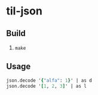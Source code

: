 # til-json

## Build

1. `make`

## Usage

```tcl
json.decode '{"alfa": 1}' | as d
json.decode '[1, 2, 3]' | as l
```

